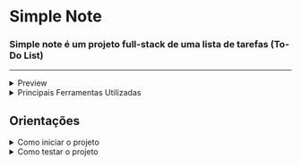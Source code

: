# Simple Note

### Simple note é um projeto full-stack de uma lista de tarefas (To-Do List)

---

<details>
<summary>Preview</summary>
<br/>

![preview](preview.gif)

- <details>
  <summary>Light Mode</summary>

  ![página de login](https://i.imgur.com/lzOWWUF.png)

  ![página principal](https://i.imgur.com/7JKlBcX.png)

  ![página de perfil](https://i.imgur.com/JDvKbXA.png)

  </details>

- <details>
  <summary>Dark Mode</summary>

  ![página de login](https://i.imgur.com/VnFtRW5.png)

  ![página principal](https://i.imgur.com/TFYn2QB.png)

  ![página de perfil](https://i.imgur.com/SFKv5nl.png)

  </details>

  </details>

<details>
<summary>Principais Ferramentas Utilizadas</summary><br>

- Docker
- Node
- React
- MySQL
- ExpressJS
- Tailwind CSS
- DaisyUI
- Mocha
- Chai
- Sinon
- Vitest
- React Testing Library
</details>

## Orientações

<details>
<summary> Como iniciar o projeto</summary><br>

> Na raiz do projeto já se encontra um arquivo docker-compose

> ⚠️ Antes de iniciar o projeto troque o nome do arquivo 'exemple.env' para '.env'\
> As configurações padrões para iniciar o projeto já estão definidas

```bash
# Na raiz do projeto, inicie os containers
docker compose up -d
```

</details>

<details>
<summary>Como testar o projeto</summary>

### Back-end

```bash
# Na raiz do projeto execute
docker exec -it backendSN bash
npm run lint # roda a verificação do linter
npm test # roda todos os testes
npm run coverage # roda a verificação de cobertura dos teste
exit # para sair do terminal do container
```

### Front-end

```bash
# Na raiz do projeto execute
docker exec -it frontendSN bash
npm run lint # roda a verificação do linter
npm test # roda todos os testes
npm run coverage # roda a verificação de cobertura dos teste
exit # para sair do terminal do container
```

</details>
